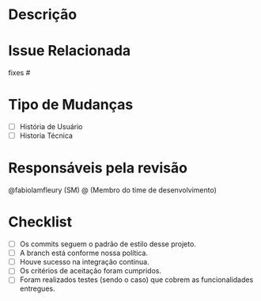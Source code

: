 # Descrição

# Issue Relacionada

fixes #

# Tipo de Mudanças

- [ ] História de Usuário
- [ ] Historia Técnica

# Responsáveis pela revisão

@fabiolamfleury (SM)
@ (Membro do time de desenvolvimento)

# Checklist

- [ ] Os commits seguem o padrão de estilo desse projeto.
- [ ] A branch está conforme nossa política.
- [ ] Houve sucesso na integração continua.
- [ ] Os critérios de aceitação foram cumpridos.
- [ ] Foram realizados testes (sendo o caso) que cobrem as funcionalidades entregues.
